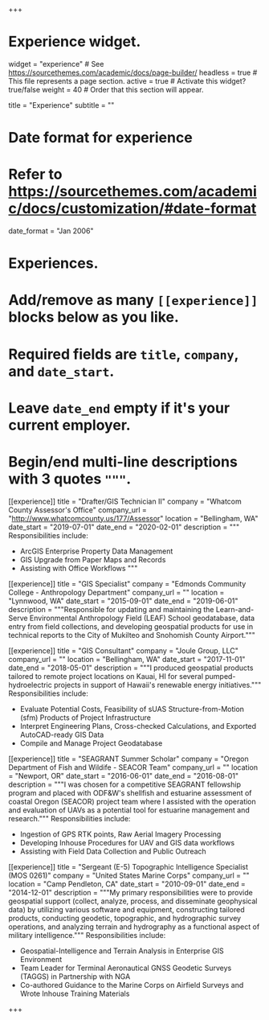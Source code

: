 +++
# Experience widget.
widget = "experience"  # See https://sourcethemes.com/academic/docs/page-builder/
headless = true  # This file represents a page section.
active = true  # Activate this widget? true/false
weight = 40  # Order that this section will appear.

title = "Experience"
subtitle = ""

# Date format for experience
#   Refer to https://sourcethemes.com/academic/docs/customization/#date-format
date_format = "Jan 2006"

# Experiences.
#   Add/remove as many `[[experience]]` blocks below as you like.
#   Required fields are `title`, `company`, and `date_start`.
#   Leave `date_end` empty if it's your current employer.
#   Begin/end multi-line descriptions with 3 quotes `"""`.
[[experience]]
  title = "Drafter/GIS Technician II"
  company = "Whatcom County Assessor's Office"
  company_url = "http://www.whatcomcounty.us/177/Assessor"
  location = "Bellingham, WA"
  date_start = "2019-07-01"
  date_end = "2020-02-01"
  description = """
  Responsibilities include:
  
  * ArcGIS Enterprise Property Data Management
  * GIS Upgrade from Paper Maps and Records
  * Assisting with Office Workflows
  """

[[experience]]
  title = "GIS Specialist"
  company = "Edmonds Community College - Anthropology Department"
  company_url = ""
  location = "Lynnwood, WA"
  date_start = "2015-09-01"
  date_end = "2019-06-01"
  description = """Responsible for updating and maintaining the Learn-and-Serve Environmental Anthropology Field (LEAF) School geodatabase, data entry from field collections, and developing geospatial products for use in technical reports to the City of Mukilteo and Snohomish County Airport."""
  
[[experience]]
  title = "GIS Consultant"
  company = "Joule Group, LLC"
  company_url = ""
  location = "Bellingham, WA"
  date_start = "2017-11-01"
  date_end = "2018-05-01"
  description = """I produced geospatial products tailored to remote project locations on Kauai, HI for several pumped-hydroelectric projects in support of Hawaii's renewable energy initiatives."""
  Responsibilities include:
  
  * Evaluate Potential Costs, Feasibility of sUAS Structure-from-Motion (sfm) Products of Project Infrastructure
  * Interpret Engineering Plans, Cross-checked Calculations, and Exported AutoCAD-ready GIS Data
  * Compile and Manage Project Geodatabase
  
[[experience]]
  title = "SEAGRANT Summer Scholar"
  company = "Oregon Department of Fish and Wildife - SEACOR Team"
  company_url = ""
  location = "Newport, OR"
  date_start = "2016-06-01"
  date_end = "2016-08-01"
  description = """I was chosen for a competitive SEAGRANT fellowship program and placed with ODF&W's shellfish and estuarine assessment of coastal Oregon (SEACOR) project team where I assisted with the operation and evaluation of UAVs as a potential tool for estuarine management and research."""
  Responsibilities include:
  
  * Ingestion of GPS RTK points, Raw Aerial Imagery Processing
  * Developing Inhouse Procedures for UAV and GIS data workflows
  * Assisting with Field Data Collection and Public Outreach
  
[[experience]]
  title = "Sergeant (E-5) Topographic Intelligence Specialist (MOS 0261)"
  company = "United States Marine Corps"
  company_url = ""
  location = "Camp Pendleton, CA"
  date_start = "2010-09-01"
  date_end = "2014-12-01"
  description = """My primary responsibilities were to provide geospatial support (collect, analyze, process, and disseminate geophysical data) by utilizing various software and equipment, constructing tailored products, conducting geodetic, topographic, and hydrographic survey operations, and analyzing terrain and hydrography as a functional aspect of military intelligence."""
  Responsibilities include:
  
  * Geospatial-Intelligence and Terrain Analysis in Enterprise GIS Environment
  * Team Leader for Terminal Aeronautical GNSS Geodetic Surveys (TAGGS) in Partnership with NGA
  * Co-authored Guidance to the Marine Corps on Airfield Surveys and Wrote Inhouse Training Materials

+++
